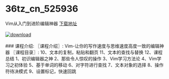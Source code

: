 # 36tz_cn_525936
Vim从入门到进阶编辑神器
[下载地址](http://www.36tz.cn/article/525936 "下载地址")
<br/></br>[![download](http://36tz.cn/muke_img/2019_07_1-94-300x146.png "下载地址")](http://www.36tz.cn/article/525936 "下载地址")
<br/></br>### 课程介绍:
〖课程介绍〗:
Vim-让你的写作速度与思维速度高度一致的编辑神器
〖课程目录〗:
10、文本的复制，粘贴和翻页
11、文本的查找与替换
12、课程总结
1、初识编辑器之神
2、那些令人惊叹的操作
3、Vim学习方法论
4、Vim学习之初体验
5、基于单词的移动
6、对字符进行查找
7、文本对象的选择
8、操作符待决模式
9、设置标记，快速回跳


